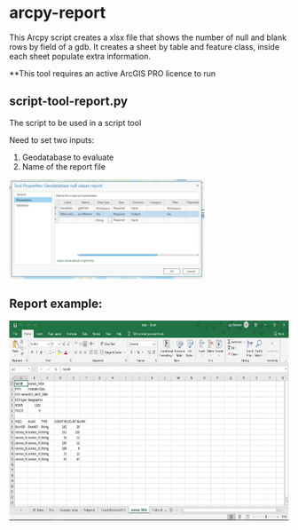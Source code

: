 # arcpy-report

<p>This Arcpy script creates a xlsx file that shows the number of null and blank rows by field of a gdb. It creates a sheet by table and feature class, inside each sheet populate extra information.</p>

<p>**This tool requires an active ArcGIS PRO licence to run</p>

## script-tool-report.py

<p>The script to be used in a script tool</p>

<p>Need to set two inputs:</p>
<ol>
<li>Geodatabase to evaluate</li>
<li>Name of the report file</li>
</ol>
<img src="https://github.com/luishromero/arcpy-report/blob/master/params-img.JPG" alt="Params Capture" height="180">

## Report example:
<img src="https://github.com/luishromero/arcpy-report/blob/master/report-img.JPG" alt="Report Capture" height="360">
